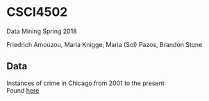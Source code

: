 # CSCI4502
Data Mining Spring 2018

Friedrich Amouzou,
Maria Knigge,
Maria (Sol) Pazos,
Brandon Stone 


## Data
Instances of crime in Chicago from 2001 to the present  
Found [here](https://catalog.data.gov/dataset/crimes-2001-to-present-398a4)  

